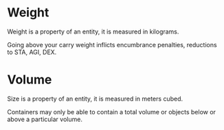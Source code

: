 # Weight

Weight is a property of an entity, it is measured in kilograms.

Going above your carry weight inflicts encumbrance penalties, reductions to STA, AGI, DEX.

# Volume

Size is a property of an entity, it is measured in meters cubed.

Containers may only be able to contain a total volume or objects below or above a particular volume.